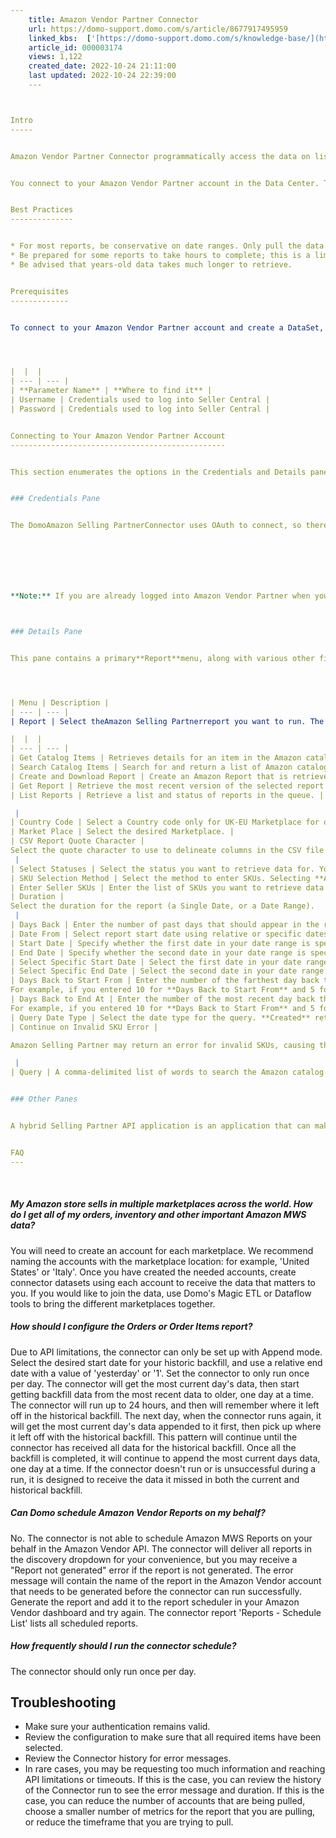 ```yaml
---
    title: Amazon Vendor Partner Connector
    url: https://domo-support.domo.com/s/article/8677917495959
    linked_kbs:  ['[https://domo-support.domo.com/s/knowledge-base/](https://domo-support.domo.com/s/knowledge-base/)', '[https://domo-support.domo.com/s/](https://domo-support.domo.com/s/)', '[https://domo-support.domo.com/s/topic/0TO5w000000ZammGAC](https://domo-support.domo.com/s/topic/0TO5w000000ZammGAC)', '[https://domo-support.domo.com/s/topic/0TO5w000000ZanLGAS](https://domo-support.domo.com/s/topic/0TO5w000000ZanLGAS)', '[https://domo-support.domo.com/s/topic/0TO5w000000ZaoQGAS](https://domo-support.domo.com/s/topic/0TO5w000000ZaoQGAS)', '[https://domo-support.domo.com/s/article/360042926274](https://domo-support.domo.com/s/article/360042926274)', '[https://domo-support.domo.com/s/article/360042926054](https://domo-support.domo.com/s/article/360042926054)', '[https://domo-support.domo.com/s/article/8677917495959](https://domo-support.domo.com/s/article/8677917495959)', '[https://domo-support.domo.com/s/topic/0TO5w000000ZaoQGAS/api-connectors](https://domo-support.domo.com/s/topic/0TO5w000000ZaoQGAS/api-connectors)', '[https://domo-support.domo.com/s/article/360043429933](https://domo-support.domo.com/s/article/360043429933)', '[https://domo-support.domo.com/s/article/360043429953](https://domo-support.domo.com/s/article/360043429953)', '[https://domo-support.domo.com/s/article/360042925494](https://domo-support.domo.com/s/article/360042925494)', '[https://domo-support.domo.com/s/article/360043429913](https://domo-support.domo.com/s/article/360043429913)', '[https://domo-support.domo.com/s/article/4408174643607](https://domo-support.domo.com/s/article/4408174643607)', '[https://domo-support.domo.com/s/login/](https://domo-support.domo.com/s/login/)']
    article_id: 000003174
    views: 1,122
    created_date: 2022-10-24 21:11:00
    last updated: 2022-10-24 22:39:00
    ---



Intro
-----


Amazon Vendor Partner Connector programmatically access the data on listings, orders, payments, reports, and more. Applications using Selling Partner API can increase selling efficiency, reduce labor requirements, and improve response time to customers, helping sellers grow their businesses. Vendor Partner API builds on the functionality of Amazon Vendor Partner Connector but provides features to improve usability and security for developers and the sellers they work with. This guide documents the Amazon Vendor Partner Connector.


You connect to your Amazon Vendor Partner account in the Data Center. This topic discusses the fields and menus that are specific to the Amazon Selling Partner connector user interface. General information for adding DataSets, setting update schedules, and editing DataSet information is discussed in [a DataSet Using a Data Connector](/s/article/360042926274 "Adding a DataSet Using a Data Connector").


Best Practices
--------------


* For most reports, be conservative on date ranges. Only pull the data you need.
* Be prepared for some reports to take hours to complete; this is a limitation of the Amazon API.
* Be advised that years-old data takes much longer to retrieve.


Prerequisites
-------------


To connect to your Amazon Vendor Partner account and create a DataSet, you must have the following:




|  |  |
| --- | --- |
| **Parameter Name** | **Where to find it** |
| Username | Credentials used to log into Seller Central |
| Password | Credentials used to log into Seller Central |


Connecting to Your Amazon Vendor Partner Account
------------------------------------------------


This section enumerates the options in the Credentials and Details panes on the Amazon Selling Partner Connector page. The components of the other panes on this page, **Scheduling,** and **Name & Describe Your DataSet**, are universal across most connector types and are discussed in greater length in [Adding a DataSet Using a Data Connector](/s/article/360042926274).


### Credentials Pane


The DomoAmazon Selling PartnerConnector uses OAuth to connect, so there is no need to enter credentials within Domo. Click **Connect**(or select **Add Account** if you have existing Amazon Vendor Partner accounts in Domo) to open the Amazon Vendor Partner OAuth screen where you can enter your Amazon Vendor Partner username and password. Once you have entered valid Amazon Vendor Partner credentials, you can use the same account any time you go to create a new Amazon Selling PartnerDataSet. You can manage connector accounts in the **Accounts** tab in the Data Center. For more information about the accounts tab, see [Managing User Accounts for Connectors](/s/article/360042926054).







**Note:** If you are already logged into Amazon Vendor Partner when you connect in Domo, you are authenticated automatically when you click **Add account**. If you want to connect to an account that is different from the one you are logged into, you must first log out of amazon Vendor Partner.



### Details Pane


This pane contains a primary**Report**menu, along with various other fields which may or may not appear depending on the report type you select.




| Menu | Description |
| --- | --- |
| Report | Select theAmazon Selling Partnerreport you want to run. The following reports are available:

|  |  |
| --- | --- |
| Get Catalog Items | Retrieves details for an item in the Amazon catalog. |
| Search Catalog Items | Search for and return a list of Amazon catalog items and associated information. |
| Create and Download Report | Create an Amazon Report that is retrieved when Amazon has finished aggregating the information |
| Get Report | Retrieve the most recent version of the selected report |
| List Reports | Retrieve a list and status of reports in the queue. |

 |
| Country Code | Select a Country code only for UK-EU Marketplace for others it will be NA |
| Market Place | Select the desired Marketplace. |
| CSV Report Quote Character | 
Select the quote character to use to delineate columns in the CSV file version of your report. Double Quote is the default character. If your report data contains double quotes, try selecting the **Null Character**option.
 |
| Select Statuses | Select the status you want to retrieve data for. You can select up to 10 statuses. |
| SKU Selection Method | Select the method to enter SKUs. Selecting **All** will return all available SKUs from your Inventory Supply. We will dynamically show SKUs based on the query date selected. To enter a list of SKUs yourself, use the **Advanced** option. |
| Enter Seller SKUs | Enter the list of SKUs you want to retrieve data for, separated by commas.  |
| Duration | 
Select the duration for the report (a Single Date, or a Date Range).
 |
| Days Back | Enter the number of past days that should appear in the report. Specify either today (or 0), yesterday (or 1), or today-7 (or 7) to get data for 7 days into the past.   |
| Date From | Select report start date using relative or specific dates. Relative means the number of days from today or a specific date using the date selector. |
| Start Date | Specify whether the first date in your date range is specific or relative. You select the last date in your range in **End Date**.  |
| End Date | Specify whether the second date in your date range is specific or relative. You select the first date in your range in **Start Date**.  |
| Select Specific Start Date | Select the first date in your date range. |
| Select Specific End Date | Select the second date in your date range. |
| Days Back to Start From | Enter the number of the farthest day back that should be represented in the report. Specify either today(or0),yesterday(or1), or today-7(or7) to get data for 7 days into the past. Combine with **Days Back to End At** to create a range of represented days.
For example, if you entered 10 for **Days Back to Start From** and 5 for **Days Back to End At**, the report would contain data from 10 days ago up until 5 days ago. |
| Days Back to End At | Enter the number of the most recent day back that should be represented in the report. Specify either today(or0),yesterday(or1), or today-7(or7) to get data for 7 days into the past. Combine with **Days Back to Start From** to create a range of represented days.
For example, if you entered 10 for **Days Back to Start From** and 5 for **Days Back to End At**, the report would contain data from 10 days ago up until 5 days ago. |
| Query Date Type | Select the date type for the query. **Created** returns data based on the creation date. **Last Updated** will return data based on the date of the last update. |
| Continue on Invalid SKU Error | 

Amazon Selling Partner may return an error for invalid SKUs, causing the Domo dataset to stop importing with an error. Selecting '**Skip Invalid SKUs**' will continue the dataset import if an invalid SKU error is encountered. Selecting '**Warn About Invalid SKUs**' will stop dataset import with an error if an invalid SKU error is encountered.

 |
| Query | A comma-delimited list of words to search the Amazon catalog for. |


### Other Panes


A hybrid Selling Partner API application is an application that can make calls to both Selling Partner API and Amazon Marketplace Web Service (Amazon MWS). Use a hybrid application when your solution requires functionality from both services. When a seller authorizes your hybrid Selling Partner API application, they are (1) authorizing your Amazon MWS developer ID to make calls to Amazon MWS on their behalf, and (2) authorizing the application to make calls to Selling Partner API on their behalf.


FAQ
---
```



 


##### My Amazon store sells in multiple marketplaces across the world. How do I get all of my orders, inventory and other important Amazon MWS data?


You will need to create an account for each marketplace. We recommend naming the accounts with the marketplace location: for example, 'United States' or 'Italy'. Once you have created the needed accounts, create connector datasets using each account to receive the data that matters to you. If you would like to join the data, use Domo's Magic ETL or Dataflow tools to bring the different marketplaces together.


##### How should I configure the Orders or Order Items report?


Due to API limitations, the connector can only be set up with Append mode. Select the desired start date for your historic backfill, and use a relative end date with a value of 'yesterday' or '1'. Set the connector to only run once per day. The connector will get the most current day's data, then start getting backfill data from the most recent data to older, one day at a time. The connector will run up to 24 hours, and then will remember where it left off in the historical backfill. The next day, when the connector runs again, it will get the most current day's data appended to it first, then pick up where it left off with the historical backfill. This pattern will continue until the connector has received all data for the historical backfill. Once all the backfill is completed, it will continue to append the most current days data, one day at a time. If the connector doesn't run or is unsuccessful during a run, it is designed to receive the data it missed in both the current and historical backfill.


##### Can Domo schedule Amazon Vendor Reports on my behalf?


No. The connector is not able to schedule Amazon MWS Reports on your behalf in the Amazon Vendor API. The connector will deliver all reports in the discovery dropdown for your convenience, but you may receive a "Report not generated" error if the report is not generated. The error message will contain the name of the report in the Amazon Vendor account that needs to be generated before the connector can run successfully. Generate the report and add it to the report scheduler in your Amazon Vendor dashboard and try again. The connector report 'Reports - Schedule List' lists all scheduled reports.


##### How frequently should I run the connector schedule?


The connector should only run once per day.


Troubleshooting
---------------


* Make sure your authentication remains valid.
* Review the configuration to make sure that all required items have been selected.
* Review the Connector history for error messages.
* In rare cases, you may be requesting too much information and reaching API limitations or timeouts. If this is the case, you can review the history of the Connector run to see the error message and duration. If this is the case, you can reduce the number of accounts that are being pulled, choose a smaller number of metrics for the report that you are pulling, or reduce the timeframe that you are trying to pull.
